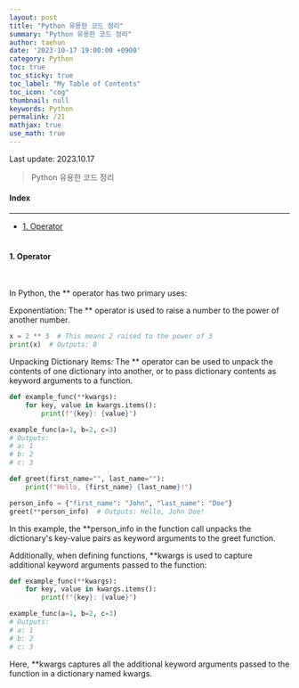 ```yaml
---
layout: post
title: "Python 유용한 코드 정리"
summary: "Python 유용한 코드 정리"
author: taehun
date: '2023-10-17 19:00:00 +0900'
category: Python
toc: true
toc_sticky: true
toc_label: "My Table of Contents"
toc_icon: "cog"
thumbnail: null
keywords: Python
permalink: /21
mathjax: true
use_math: true
---
```


Last update: 2023.10.17<br>

> Python 유용한 코드 정리<br>

#### Index
---

- [1. Operator](#1-operator)<br><br>

#### **1. Operator**
  
<br>

In Python, the ** operator has two primary uses:

Exponentiation: The ** operator is used to raise a number to the power of another number.

```python
x = 2 ** 3  # This means 2 raised to the power of 3
print(x)  # Outputs: 8
```
Unpacking Dictionary Items: The ** operator can be used to unpack the contents of one dictionary into another, or to pass dictionary contents as keyword arguments to a function.
<br>

```python
def example_func(**kwargs):
    for key, value in kwargs.items():
        print(f"{key}: {value}")

example_func(a=1, b=2, c=3)
# Outputs:
# a: 1
# b: 2
# c: 3
```

```python
def greet(first_name="", last_name=""):
    print(f"Hello, {first_name} {last_name}!")

person_info = {"first_name": "John", "last_name": "Doe"}
greet(**person_info)  # Outputs: Hello, John Doe!
```

In this example, the **person_info in the function call unpacks the dictionary's key-value pairs as keyword arguments to the greet function.

Additionally, when defining functions, **kwargs is used to capture additional keyword arguments passed to the function:

```python
def example_func(**kwargs):
    for key, value in kwargs.items():
        print(f"{key}: {value}")

example_func(a=1, b=2, c=3)
# Outputs:
# a: 1
# b: 2
# c: 3
```
Here, **kwargs captures all the additional keyword arguments passed to the function in a dictionary named kwargs.
